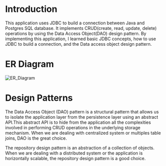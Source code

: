 # Introduction
This application uses JDBC to build a connection between Java and Postgres SQL database. It implements CRUD(create, read, update, delete) operations by using the Data Access Object(DAO) design pattern. By implementing this application, I learned basic JDBC concepts, how to use JDBC to build a connection, and the Data access object design pattern. 

# ER Diagram
![ER_Diagram](<https://github.com/jarviscanada/jarvis_data_eng_SiqiYang/tree/readme/core_java/jdbc/asset/ER_diagram.png>)

# Design Patterns
The Data Access Object (DAO) pattern is a structural pattern that allows us to isolate the application layer from the persistence layer using an abstract API.This abstract API is to hide from the application all the complexities involved in performing CRUD operations in the underlying storage mechanism. When we are dealing with centralized system or multiples table joins, DAO is the great choice.

The repository design pattern is an abstraction of a collection of objects. When we are dealing with a distributed system or the application is horizontally scalable, the repository design pattern is a good choice.


